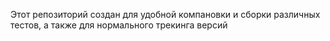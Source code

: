 Этот репозиторий создан для удобной компановки и сборки различных тестов, а также для нормального трекинга версий